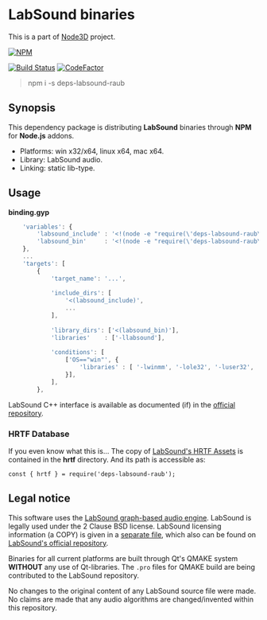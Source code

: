 # LabSound binaries

This is a part of [Node3D](https://github.com/node-3d) project.

[![NPM](https://nodei.co/npm/deps-labsound-raub.png?compact=true)](https://www.npmjs.com/package/deps-labsound-raub)

[![Build Status](https://api.travis-ci.com/node-3d/deps-labsound-raub.svg?branch=master)](https://travis-ci.com/node-3d/deps-labsound-raub)
[![CodeFactor](https://www.codefactor.io/repository/github/node-3d/deps-labsound-raub/badge)](https://www.codefactor.io/repository/github/node-3d/deps-labsound-raub)

> npm i -s deps-labsound-raub


## Synopsis

This dependency package is distributing **LabSound**
binaries through **NPM** for **Node.js** addons.

* Platforms: win x32/x64, linux x64, mac x64.
* Library: LabSound audio.
* Linking: static lib-type.


## Usage

**binding.gyp**

```javascript
	'variables': {
		'labsound_include' : '<!(node -e "require(\'deps-labsound-raub\').include()")',
		'labsound_bin'     : '<!(node -e "require(\'deps-labsound-raub\').bin()")',
	},
	...
	'targets': [
		{
			'target_name': '...',
			
			'include_dirs': [
				'<(labsound_include)',
				...
			],
			
			'library_dirs': ['<(labsound_bin)'],
			'libraries'    : ['-llabsound'],
			
			'conditions': [
				['OS=="win"', {
					'libraries' : [ '-lwinmm', '-lole32', '-luser32', '-lgdi32' ],
				}],
			],
		},
```

LabSound C++ interface is available as documented (if) in the
[official repository](https://github.com/LabSound/LabSound).


### HRTF Database

If you even know what this is... The copy of
[LabSound's HRTF Assets](https://github.com/LabSound/LabSound/tree/master/assets/hrtf)
is contained in the **hrtf** directory. And its path is accessible as:

```
const { hrtf } = require('deps-labsound-raub');
```


## Legal notice

This software uses the [LabSound graph-based audio engine](https://github.com/LabSound/LabSound).
LabSound is legally used under the 2 Clause BSD license.
LabSound licensing information (a COPY) is given in a [separate file](/LABSOUND_BSD),
which also can be found on
[LabSound's official repository](https://github.com/LabSound/LabSound/blob/master/LICENSE).

Binaries for all current platforms are built through Qt's QMAKE system **WITHOUT** any use of
Qt-libraries. The `.pro` files for QMAKE build are being contributed to the LabSound repository.

No changes to the original content of any LabSound source file were made. No claims are made that
any audio algorithms are changed/invented within this repository.
